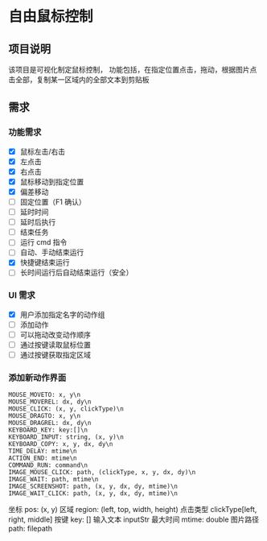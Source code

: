 # 自由鼠标控制

## 项目说明

该项目是可视化制定鼠标控制，
功能包括，在指定位置点击，拖动，根据图片点击全部，复制某一区域内的全部文本到剪贴板

## 需求

### 功能需求

+ [X]  鼠标左击/右击
  + [X]  左点击
  + [X]  右点击
+ [X]  鼠标移动到指定位置
  + [X]  偏差移动
  + [ ]  固定位置（F1 确认）
+ [ ]  延时时间
  + [ ]  延时后执行
+ [ ]  结束任务
+ [ ]  运行 cmd 指令
+ [ ]  自动、手动结束运行
  + [X]  快捷键结束运行
  + [ ]  长时间运行后自动结束运行（安全）

### UI 需求

+ [X]  用户添加指定名字的动作组
+ [ ]  添加动作
+ [ ]  可以拖动改变动作顺序
+ [ ]  通过按键读取鼠标位置
+ [ ]  通过按键获取指定区域

### 添加新动作界面

```
MOUSE_MOVETO: x, y\n
MOUSE_MOVEREL: dx, dy\n
MOUSE_CLICK: (x, y, clickType)\n
MOUSE_DRAGTO: x, y\n
MOUSE_DRAGREL: dx, dy\n
KEYBOARD_KEY: key:[]\n
KEYBOARD_INPUT: string, (x, y)\n
KEYBOARD_COPY: x, y, dx, dy\n
TIME_DELAY: mtime\n
ACTION_END: mtime\n
COMMAND_RUN: command\n
IMAGE_MOUSE_CLICK: path, (clickType, x, y, dx, dy)\n
IMAGE_WAIT: path, mtime\n
IMAGE_SCREENSHOT: path, (x, y, dx, dy, mtime)\n
IMAGE_WAIT_CLICK: path, (x, y, dx, dy, mtime)\n
```
坐标 pos: (x, y)
区域 region: (left, top, width, height)
点击类型 clickType[left, right, middle]
按键 key: []
输入文本 inputStr
最大时间 mtime: double
图片路径 path: filepath
